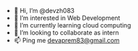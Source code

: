 - 👋 Hi, I’m @devzh083
- 👀 I’m interested in Web Development
- 🌱 I’m currently learning cloud computing
- 💞️ I’m looking to collaborate as intern
- 📫 Ping me devaprem83@gmail.com

<!---
devzh083/devzh083 is a ✨ special ✨ repository because its `README.md` (this file) appears on your GitHub profile.
You can click the Preview link to take a look at your changes.
--->
